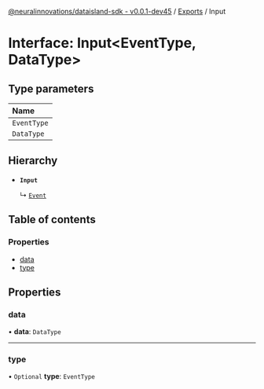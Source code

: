 [@neuralinnovations/dataisland-sdk - v0.0.1-dev45](../../README.md) / [Exports](../modules.md) / Input

# Interface: Input\<EventType, DataType\>

## Type parameters

| Name |
| :------ |
| `EventType` |
| `DataType` |

## Hierarchy

- **`Input`**

  ↳ [`Event`](Event.md)

## Table of contents

### Properties

- [data](Input.md#data)
- [type](Input.md#type)

## Properties

### data

• **data**: `DataType`

___

### type

• `Optional` **type**: `EventType`
